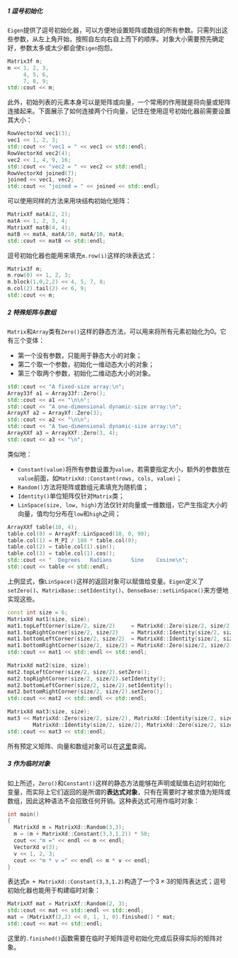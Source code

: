 ##### 1 逗号初始化

`Eigen`提供了逗号初始化器，可以方便地设置矩阵或数组的所有参数。只需列出这些参数，从左上角开始，按照自左向右自上而下的顺序。对象大小需要预先确定好，参数太多或太少都会使`Eigen`抱怨。

```cpp
Matrix3f m;
m << 1, 2, 3,
     4, 5, 6,
     7, 8, 9;
std::cout << m;
```

此外，初始列表的元素本身可以是矩阵或向量，一个常用的作用就是将向量或矩阵连接起来。下面展示了如何连接两个行向量，记住在使用逗号初始化器前需要设置其大小：

```cpp
RowVectorXd vec1(3);
vec1 << 1, 2, 3;
std::cout << "vec1 = " << vec1 << std::endl;
RowVectorXd vec2(4);
vec2 << 1, 4, 9, 16;
std::cout << "vec2 = " << vec2 << std::endl;
RowVectorXd joined(7);
joined << vec1, vec2;
std::cout << "joined = " << joined << std::endl;
```

可以使用同样的方法来用块结构初始化矩阵：

```cpp
MatrixXf matA(2, 2);
matA << 1, 2, 3, 4;
MatrixXf matB(4, 4);
matB << matA, matA/10, matA/10, matA;
std::cout << matB << std::endl;
```

逗号初始化器也能用来填充`m.row(i)`这样的块表达式：

```cpp
Matrix3f m;
m.row(0) << 1, 2, 3;
m.block(1,0,2,2) << 4, 5, 7, 8;
m.col(2).tail(2) << 6, 9;                   
std::cout << m;
```



##### 2 特殊矩阵与数组

`Matrix`和`Array`类有`Zero()`这样的静态方法，可以用来将所有元素初始化为0。它有三个变体：

- 第一个没有参数，只能用于静态大小的对象；
- 第二个取一个参数，初始化一维动态大小的对象；
- 第三个取两个参数，初始化二维动态大小的对象。

```cpp
std::cout << "A fixed-size array:\n";
Array33f a1 = Array33f::Zero();
std::cout << a1 << "\n\n";
std::cout << "A one-dimensional dynamic-size array:\n";
ArrayXf a2 = ArrayXf::Zero(3);
std::cout << a2 << "\n\n";
std::cout << "A two-dimensional dynamic-size array:\n";
ArrayXXf a3 = ArrayXXf::Zero(3, 4);
std::cout << a3 << "\n";
```

类似地：

- `Constant(value)`将所有参数设置为`value`，若需要指定大小，额外的参数放在`value`前面，如`MatrixXd::Constant(rows, cols, value)`；
- `Random()`方法将矩阵或数组元素填充为随机值；
- `Identity()`单位矩阵仅针对`Matrix`类；
- `LinSpace(size, low, high)`方法仅针对向量或一维数组，它产生指定大小的向量，值均匀分布在`low`和`high`之间；

```cpp
ArrayXXf table(10, 4);
table.col(0) = ArrayXf::LinSpaced(10, 0, 90);
table.col(1) = M_PI / 180 * table.col(0);
table.col(2) = table.col(1).sin();
table.col(3) = table.col(1).cos();
std::cout << "  Degrees   Radians      Sine    Cosine\n";
std::cout << table << std::endl;
```

上例显式，像`LinSpace()`这样的返回对象可以赋值给变量。`Eigen`定义了`setZero()`、`MatrixBase::setIdentity()`、`DenseBase::setLinSpace()`来方便地实现这些。

```cpp
const int size = 6;
MatrixXd mat1(size, size);
mat1.topLeftCorner(size/2, size/2)     = MatrixXd::Zero(size/2, size/2);
mat1.topRightCorner(size/2, size/2)    = MatrixXd::Identity(size/2, size/2);
mat1.bottomLeftCorner(size/2, size/2)  = MatrixXd::Identity(size/2, size/2);
mat1.bottomRightCorner(size/2, size/2) = MatrixXd::Zero(size/2, size/2);
std::cout << mat1 << std::endl << std::endl;
 
MatrixXd mat2(size, size);
mat2.topLeftCorner(size/2, size/2).setZero();
mat2.topRightCorner(size/2, size/2).setIdentity();
mat2.bottomLeftCorner(size/2, size/2).setIdentity();
mat2.bottomRightCorner(size/2, size/2).setZero();
std::cout << mat2 << std::endl << std::endl;
 
MatrixXd mat3(size, size);
mat3 << MatrixXd::Zero(size/2, size/2), MatrixXd::Identity(size/2, size/2),
        MatrixXd::Identity(size/2, size/2), MatrixXd::Zero(size/2, size/2);
std::cout << mat3 << std::endl;
```

所有预定义矩阵、向量和数组对象可以在[这里](https://eigen.tuxfamily.org/dox/group__QuickRefPage.html)查阅。



##### 3 作为临时对象

如上所述，`Zero()`和`Constant()`这样的静态方法能够在声明或赋值右边时初始化变量，而实际上它们返回的是所谓的**表达式对象**，只有在需要时才被求值为矩阵或数组，因此这种语法不会招致任何开销。这种表达式可用作临时对象：

```cpp
int main()
{
  MatrixXd m = MatrixXd::Random(3,3);
  m = (m + MatrixXd::Constant(3,3,1.2)) * 50;
  cout << "m =" << endl << m << endl;
  VectorXd v(3);
  v << 1, 2, 3;
  cout << "m * v =" << endl << m * v << endl;
}
```

表达式`m + MatrixXd::Constant(3,3,1.2)`构造了一个$3\times3$的矩阵表达式；逗号初始化器也能用于构建临时对象：

```cpp
MatrixXf mat = MatrixXf::Random(2, 3);
std::cout << mat << std::endl << std::endl;
mat = (MatrixXf(2,2) << 0, 1, 1, 0).finished() * mat;
std::cout << mat << std::endl;
```

这里的`.finished()`函数需要在临时子矩阵逗号初始化完成后获得实际的矩阵对象。